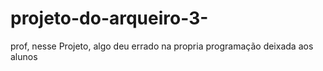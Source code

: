 # projeto-do-arqueiro-3-
prof, nesse Projeto, algo deu errado na propria programação deixada aos alunos
